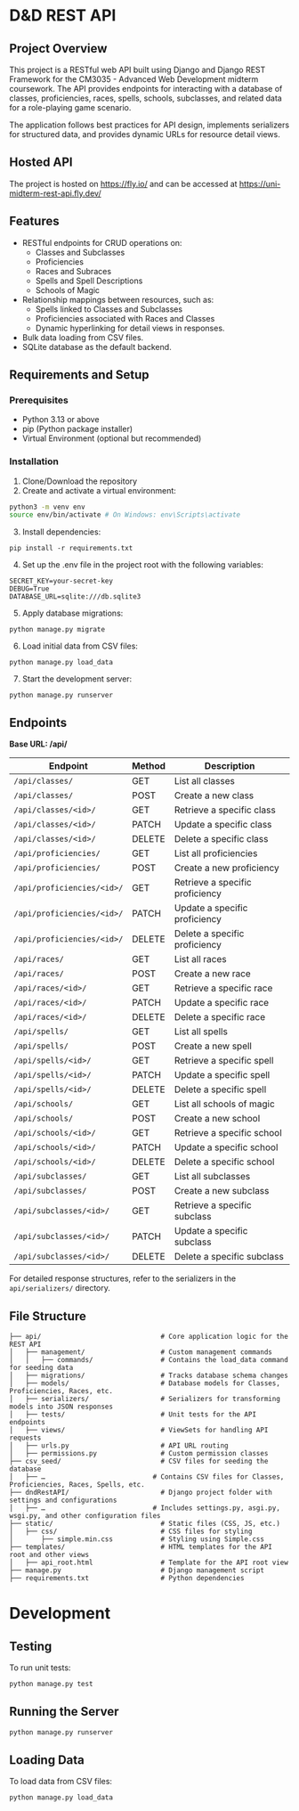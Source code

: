 # D&D REST API

## Project Overview

This project is a RESTful web API built using Django and Django REST Framework for the CM3035 - Advanced Web Development
midterm coursework. The API provides endpoints for interacting with a database of classes, proficiencies, races, spells,
schools, subclasses, and related data for a role-playing game scenario.

The application follows best practices for API design, implements serializers for structured data, and provides dynamic
URLs for resource detail views.

## Hosted API

The project is hosted on https://fly.io/ and can be accessed at https://uni-midterm-rest-api.fly.dev/

## Features

* RESTful endpoints for CRUD operations on:
    * Classes and Subclasses
    * Proficiencies
    * Races and Subraces
    * Spells and Spell Descriptions
    * Schools of Magic
* Relationship mappings between resources, such as:
    * Spells linked to Classes and Subclasses
    * Proficiencies associated with Races and Classes
    * Dynamic hyperlinking for detail views in responses.
* Bulk data loading from CSV files.
* SQLite database as the default backend.

## Requirements and Setup

### Prerequisites

* Python 3.13 or above
* pip (Python package installer)
* Virtual Environment (optional but recommended)

### Installation

1. Clone/Download the repository
2. Create and activate a virtual environment:

```bash
python3 -m venv env
source env/bin/activate # On Windows: env\Scripts\activate
```

3. Install dependencies:

```
pip install -r requirements.txt
```

4. Set up the .env file in the project root with the following variables:

```
SECRET_KEY=your-secret-key
DEBUG=True
DATABASE_URL=sqlite:///db.sqlite3
```

5. Apply database migrations:

```
python manage.py migrate
```

6. Load initial data from CSV files:

```
python manage.py load_data
```

7. Start the development server:

```
python manage.py runserver
```

## Endpoints

**Base URL: /api/**

| Endpoint                   | Method | Description                     |
|----------------------------|--------|---------------------------------|
| `/api/classes/`            | GET    | List all classes                |
| `/api/classes/`            | POST   | Create a new class              |
| `/api/classes/<id>/`       | GET    | Retrieve a specific class       |
| `/api/classes/<id>/`       | PATCH  | Update a specific class         |
| `/api/classes/<id>/`       | DELETE | Delete a specific class         |
| `/api/proficiencies/`      | GET    | List all proficiencies          |
| `/api/proficiencies/`      | POST   | Create a new proficiency        |
| `/api/proficiencies/<id>/` | GET    | Retrieve a specific proficiency |
| `/api/proficiencies/<id>/` | PATCH  | Update a specific proficiency   |
| `/api/proficiencies/<id>/` | DELETE | Delete a specific proficiency   |
| `/api/races/`              | GET    | List all races                  |
| `/api/races/`              | POST   | Create a new race               |
| `/api/races/<id>/`         | GET    | Retrieve a specific race        |
| `/api/races/<id>/`         | PATCH  | Update a specific race          |
| `/api/races/<id>/`         | DELETE | Delete a specific race          |
| `/api/spells/`             | GET    | List all spells                 |
| `/api/spells/`             | POST   | Create a new spell              |
| `/api/spells/<id>/`        | GET    | Retrieve a specific spell       |
| `/api/spells/<id>/`        | PATCH  | Update a specific spell         |
| `/api/spells/<id>/`        | DELETE | Delete a specific spell         |
| `/api/schools/`            | GET    | List all schools of magic       |
| `/api/schools/`            | POST   | Create a new school             |
| `/api/schools/<id>/`       | GET    | Retrieve a specific school      |
| `/api/schools/<id>/`       | PATCH  | Update a specific school        |
| `/api/schools/<id>/`       | DELETE | Delete a specific school        |
| `/api/subclasses/`         | GET    | List all subclasses             |
| `/api/subclasses/`         | POST   | Create a new subclass           |
| `/api/subclasses/<id>/`    | GET    | Retrieve a specific subclass    |
| `/api/subclasses/<id>/`    | PATCH  | Update a specific subclass      |
| `/api/subclasses/<id>/`    | DELETE | Delete a specific subclass      |

For detailed response structures, refer to the serializers in the `api/serializers/` directory.

## File Structure

```plaintext
├── api/                              # Core application logic for the REST API
│   ├── management/                   # Custom management commands
│   │   ├── commands/                 # Contains the load_data command for seeding data
│   ├── migrations/                   # Tracks database schema changes
│   ├── models/                       # Database models for Classes, Proficiencies, Races, etc.
│   ├── serializers/                  # Serializers for transforming models into JSON responses
│   ├── tests/                        # Unit tests for the API endpoints
│   ├── views/                        # ViewSets for handling API requests
│   ├── urls.py                       # API URL routing
│   ├── permissions.py                # Custom permission classes
├── csv_seed/                         # CSV files for seeding the database
│   ├── …                           # Contains CSV files for Classes, Proficiencies, Races, Spells, etc.
├── dndRestAPI/                       # Django project folder with settings and configurations
│   ├── …                           # Includes settings.py, asgi.py, wsgi.py, and other configuration files
├── static/                           # Static files (CSS, JS, etc.)
│   ├── css/                          # CSS files for styling
│       ├── simple.min.css            # Styling using Simple.css
├── templates/                        # HTML templates for the API root and other views
│   ├── api_root.html                 # Template for the API root view
├── manage.py                         # Django management script
├── requirements.txt                  # Python dependencies
```

# Development

## Testing

To run unit tests:

```bash
python manage.py test
```

## Running the Server

```bash
python manage.py runserver
```

## Loading Data

To load data from CSV files:

```bash
python manage.py load_data
```
